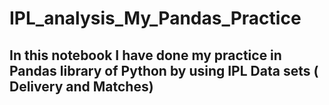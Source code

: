 # IPL_analysis_My_Pandas_Practice

## In this notebook I have done my practice in Pandas library of Python by using IPL Data sets ( Delivery and Matches)
